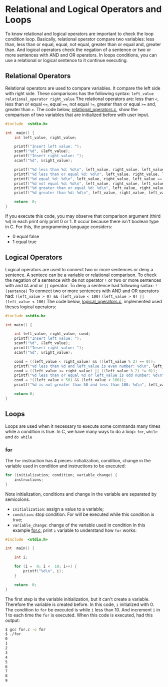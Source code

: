 # Relational and Logical Operators and Loops
To know relational and logical operators are important to check the loop condition loop. Basically, relational operator compare two variables: less than, less than or equal, equal, not equal, greater than or equal and, greater than. And logical operators check the negation of a sentence or two or more sentences with AND and OR operators. In loops conditions, you can use a relational or logical sentence to it continue executing.

## Relational Operators
Relational operators are used to compare variables. It compare the left side with right side. These comparisons has the following syntax:
`left_value relational_operator right_value`
The relational operators are: less than `<`, less than or equal `<=`, equal `==`, not equal `!=`, greater than or equal `>=` and, greater than `>`. The code below,  [relational_operators.c](https://github.com/emersonnaka/C/blob/master/Beginner/03%20-%20Relational%20Operators%20and%20Loops/relational_operators.c), show the comparison of two variables that are initialized before with user input.
```c
#include  <stdio.h>

int  main() {
	int left_value, right_value;

	printf("Insert left value: ");
	scanf("%d", &left_value);
	printf("Insert right value: ");
	scanf("%d", &right_value);

	printf("%d less than %d: %d\n", left_value, right_value, left_value < right_value);
	printf("%d less than or equal %d: %d\n", left_value, right_value, left_value <= right_value);
	printf("%d equal %d: %d\n", left_value, right_value, left_value == right_value);
	printf("%d not equal %d: %d\n", left_value, right_value, left_value != right_value);
	printf("%d greater than or equal %d: %d\n", left_value, right_value, left_value >= right_value);
	printf("%d greater than %d: %d\n", left_value, right_value, left_value > right_value);

	return  0;
}
```
If you execute this code, you may observe that comparison argument (third `%d`) in each print only print 0 or 1. It occur because there isn't boolean type in C. For this, the programming language considers:
* 0 equal false
* 1 equal true

## Logical Operators
Logical operators are used to connect two or more sentences or deny a sentence. A sentece can be a variable or relational comparison.
To check the negation of a sentence with de not operator `!` or two or more sentences with and `&&` and or `||` operator. To deny a sentence had following sintax:
`!(sentence)`
To connect two or more sentences with AND and OR operators had:
`(left_value > 0) && (left_value < 100)`
`(left_value > 0) || (left_value < 100)`
The code below, [logical_operators.c](https://github.com/emersonnaka/C/blob/master/Beginner/03%20-%20Relational%20and%20Logical%20Operators%20and%20Loops/logical_operators.c), implemented used theses logical operators:
```c
#include <stdio.h>

int main() {

    int left_value, right_value, cond;
    printf("Insert left value: ");
    scanf("%d", &left_value);
    printf("Insert right value: ");
    scanf("%d", &right_value);

    cond = ((left_value < right_value) && ((left_value % 2) == 0));
    printf("%d less than %d and left_value is even number: %d\n", left_value, right_value, cond);
    cond = ((left_value <= right_value) || ((left_value % 2) != 0));
    printf("%d less than or equal %d or left_value is odd number: %d\n", left_value, right_value, cond);
    cond = !((left_value > 50) && (left_value < 100));
    printf("%d is not greater than 50 and less than 100: %d\n", left_value, cond);

    return 0;
}
```

## Loops
Loops are used when it necessary to execute some commands many times while a condition is true. In C, we have many ways to do a loop: `for`, `while` and `do while`

### for
The `for` instruction has 4 pieces: initialization, condition, change in the variable used in condition and instructions to be executed:
```c
for (initialization; condition; variable_change) {
	instructions;
}
```
Note initialization, conditions and change in the variable are separated by semicolons.
* `Initialization`: assign a value to a variable;
* `condition`: stop condition. For will be executed while this condition is true;
* `variable_change`: change of the variable used in condition
In this example [for.c](https://github.com/emersonnaka/C/blob/master/Beginner/03%20-%20Relational%20and%20Logical%20Operators%20and%20Loops/for.c), print `i` variable to understand how `for` works:
```c
#include  <stdio.h>

int  main() {

	int i;

	for (i =  0; i <  10; i++) {
		printf("%d\n", i);
	}

	return  0;
}
```
The first step is the variable initialization, but it can't create a variable. Therefore the variable is created before. In this code, `i` initialized with 0. The condition to `for` be executed is while `i` less than 10. And increment `i` in 1 to each time the `for`  is executed.
When this code is executed, had this output:
```bash
$ gcc for.c -o for
$ ./for
0
1
2
3
4
5
6
7
8
9
```
